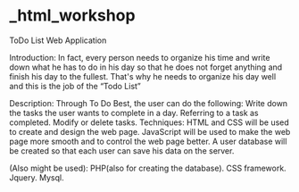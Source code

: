 # _html_workshop

ToDo List Web Application

Introduction:
In fact, every person needs to organize his time and write down what he has to do in his day so that he does not forget anything and finish his day to the fullest.
That's why he needs to organize his day well and this is the job of the “Todo List” 

Description:
Through To Do Best, the user can do the following:
Write down the tasks the user wants to complete in a day.
Referring to a task as completed.
Modify or delete tasks.
Techniques:
HTML and CSS will be used to create and design the web page.
JavaScript will be used to make the web page more smooth and to control the web page better.
A user database will be created so that each user can save his data on the server.

(Also might be used):
PHP(also for creating the database).
CSS framework.
Jquery.
Mysql.
	
	
